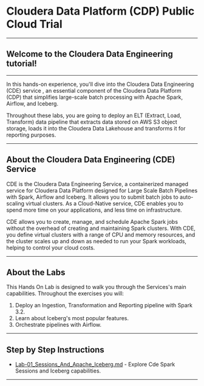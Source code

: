 # Cloudera Data Platform (CDP) Public Cloud Trial

---

## Welcome to the **Cloudera Data Engineering** tutorial! 

---
In this hands-on experience, you'll dive into the Cloudera Data Engineering (CDE) service , an essential component of the Cloudera Data Platform (CDP) that simplifies large-scale batch processing with Apache Spark, Airflow, and Iceberg.


Throughout these labs, you are going to deploy an ELT (Extract, Load, Transform) data pipeline that extracts data stored on AWS S3 object storage, loads it into the Cloudera Data Lakehouse and transforms it for reporting purposes.

---

## About the Cloudera Data Engineering (CDE) Service

CDE is the Cloudera Data Engineering Service, a containerized managed service for Cloudera Data Platform designed for Large Scale Batch Pipelines with Spark, Airflow and Iceberg. It allows you to submit batch jobs to auto-scaling virtual clusters. As a Cloud-Native service, CDE enables you to spend more time on your applications, and less time on infrastructure.

CDE allows you to create, manage, and schedule Apache Spark jobs without the overhead of creating and maintaining Spark clusters. With CDE, you define virtual clusters with a range of CPU and memory resources, and the cluster scales up and down as needed to run your Spark workloads, helping to control your cloud costs.

---
## About the Labs

This Hands On Lab is designed to walk you through the Services's main capabilities. Throughout the exercises you will:

1. Deploy an Ingestion, Transformation and Reporting pipeline with Spark 3.2.
2. Learn about Iceberg's most popular features.
3. Orchestrate pipelines with Airflow.

---
## Step by Step Instructions

- [Lab-01_Sessions_And_Apache_Iceberg.md](01_Sessions_And_Apache_Iceberg.md) - Explore Cde Spark Sessions and Iceberg capabilities.

---